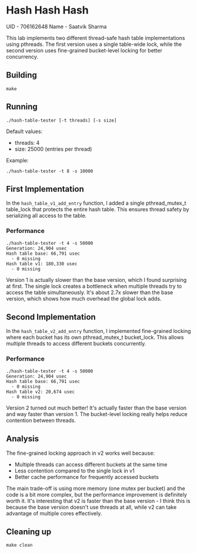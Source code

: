 # Hash Hash Hash

UID - 706162648
Name - Saatvik Sharma

This lab implements two different thread-safe hash table implementations using pthreads. The first version uses a single table-wide lock, while the second version uses fine-grained bucket-level locking for better concurrency.

## Building
```shell
make
```

## Running
```shell
./hash-table-tester [-t threads] [-s size]
```

Default values:
- threads: 4
- size: 25000 (entries per thread)

Example:
```shell
./hash-table-tester -t 8 -s 10000
```

## First Implementation
In the `hash_table_v1_add_entry` function, I added a single pthread_mutex_t table_lock that protects the entire hash table. This ensures thread safety by serializing all access to the table.

### Performance
```shell
./hash-table-tester -t 4 -s 50000
Generation: 24,904 usec
Hash table base: 66,791 usec
  - 0 missing
Hash table v1: 180,330 usec
  - 0 missing
```

Version 1 is actually slower than the base version, which I found surprising at first. The single lock creates a bottleneck when multiple threads try to access the table simultaneously. It's about 2.7x slower than the base version, which shows how much overhead the global lock adds.

## Second Implementation
In the `hash_table_v2_add_entry` function, I implemented fine-grained locking where each bucket has its own pthread_mutex_t bucket_lock. This allows multiple threads to access different buckets concurrently.

### Performance
```shell
./hash-table-tester -t 4 -s 50000
Generation: 24,904 usec
Hash table base: 66,791 usec
  - 0 missing
Hash table v2: 20,674 usec
  - 0 missing
```

Version 2 turned out much better! It's actually faster than the base version and way faster than version 1. The bucket-level locking really helps reduce contention between threads.

## Analysis

The fine-grained locking approach in v2 works well because:
- Multiple threads can access different buckets at the same time
- Less contention compared to the single lock in v1
- Better cache performance for frequently accessed buckets

The main trade-off is using more memory (one mutex per bucket) and the code is a bit more complex, but the performance improvement is definitely worth it. It's interesting that v2 is faster than the base version - I think this is because the base version doesn't use threads at all, while v2 can take advantage of multiple cores effectively.

## Cleaning up
```shell
make clean
```